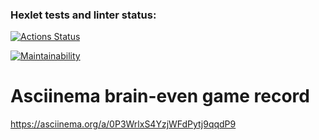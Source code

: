 ### Hexlet tests and linter status:
[![Actions Status](https://github.com/irinata/fullstack-javascript-project-44/actions/workflows/hexlet-check.yml/badge.svg)](https://github.com/irinata/fullstack-javascript-project-44/actions)

[![Maintainability](https://api.codeclimate.com/v1/badges/da100c270f1b81fd1c5f/maintainability)](https://codeclimate.com/github/irinata/fullstack-javascript-project-44/maintainability)

# Asciinema brain-even game record
https://asciinema.org/a/0P3WrlxS4YzjWFdPytj9qqdP9
